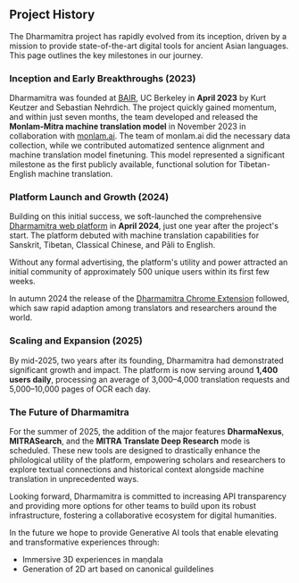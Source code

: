 ## Project History

The Dharmamitra project has rapidly evolved from its inception, driven by a mission to provide state-of-the-art digital tools for ancient Asian languages. This page outlines the key milestones in our journey.

### Inception and Early Breakthroughs (2023)

Dharmamitra was founded at [BAIR](https://bair.berkeley.edu/), UC Berkeley in **April 2023** by Kurt Keutzer and Sebastian Nehrdich. The project quickly gained momentum, and within just seven months, the team developed and released the **Monlam-Mitra machine translation model** in November 2023 in collaboration with [monlam.ai](https://monlam.ai). The team of monlam.ai did the necessary data collection, while we contributed automatized sentence alignment and machine translation model finetuning. This model represented a significant milestone as the first publicly available, functional solution for Tibetan-English machine translation.

### Platform Launch and Growth (2024)

Building on this initial success, we soft-launched the comprehensive [Dharmamitra web platform](https://dharmamitra.org) in **April 2024**, just one year after the project's start. The platform debuted with machine translation capabilities for Sanskrit, Tibetan, Classical Chinese, and Pāli to English.

Without any formal advertising, the platform's utility and power attracted an initial community of approximately 500 unique users within its first few weeks.

In autumn 2024 the release of the [Dharmamitra Chrome Extension](https://chromewebstore.google.com/detail/dharmamitra-language-tool/jlmleoklbpdehnokplffodjomekoiadl) followed, which saw rapid adaption among translators and researchers around the world. 

### Scaling and Expansion (2025)

By mid-2025, two years after its founding, Dharmamitra had demonstrated significant growth and impact. The platform is now serving around **1,400 users daily**, processing an average of 3,000–4,000 translation requests and 5,000–10,000 pages of OCR each day.

### The Future of Dharmamitra

For the summer of 2025, the addition of the major features **DharmaNexus**, **MITRASearch**, and the **MITRA Translate Deep Research** mode is scheduled. These new tools are designed to drastically enhance the philological utility of the platform, empowering scholars and researchers to explore textual connections and historical context alongside machine translation in unprecedented ways.

Looking forward, Dharmamitra is committed to increasing API transparency and providing more options for other teams to build upon its robust infrastructure, fostering a collaborative ecosystem for digital humanities. 

In the future we hope to provide Generative AI tools that enable elevating and transformative experiences through:

- Immersive 3D experiences in maṇḍala
- Generation of 2D art based on canonical guildelines 